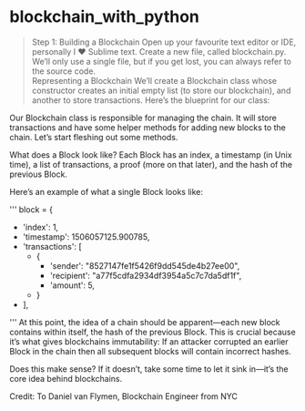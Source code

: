 # blockchain_with_python
 >Step 1: Building a Blockchain Open up your favourite text editor or IDE, personally I ❤️ Sublime text. 
Create a new file, called blockchain.py. We’ll only use a single file, but if you get lost, 
you can always refer to the source code.  
Representing a Blockchain We’ll create a Blockchain class whose constructor creates an initial 
empty list (to store our blockchain), and another to store transactions. Here’s the blueprint for our class:

Our Blockchain class is responsible for managing the chain. 
It will store transactions and have some helper methods for 
adding new blocks to the chain. Let’s start fleshing out some methods.

What does a Block look like?
Each Block has an index, a timestamp (in Unix time), 
a list of transactions, a proof (more on that later),
and the hash of the previous Block.

Here’s an example of what a single Block looks like:

'''
block = {
 -   'index': 1,
  -  'timestamp': 1506057125.900785,
   - 'transactions': [
     -   {
           - 'sender': "8527147fe1f5426f9dd545de4b27ee00",
          -  'recipient': "a77f5cdfa2934df3954a5c7c7da5df1f",
          -  'amount': 5,
      -  }
  -  ],
    
'''
At this point, the idea of a chain should be apparent—each new block contains within itself, 
the hash of the previous Block. This is crucial because it’s what gives blockchains immutability: 
If an attacker corrupted an earlier Block in the chain then all subsequent blocks will contain incorrect hashes.

Does this make sense? If it doesn’t, take some time to let it sink in—it’s the core idea behind blockchains.

Credit: To Daniel van Flymen, Blockchain Engineer from NYC
